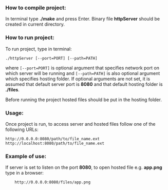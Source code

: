 ### How to compile project:  

In terminal type **./make** and press Enter. 
Binary file **httpServer** should be created in current directory.

### How to run project:

To run project, type in terminal: 

    ./httpServer [--port=PORT] [--path=PATH]

where `[--port=PORT]` is optional argument that specifies network port on which server will be running and `[--path=PATH]` is also optional argument which specifies hosting folder.  If optional arguments are not set, it is assumed that default server port is **8080** and that default hosting folder is **./files**.   

Before running the project hosted files should be put in the hosting folder.

### Usage:

Once project is run, to access server and hosted files follow one of the following URLs:

	http://0.0.0.0:8080/path/to/file_name.ext
	http://localhost:8080/path/to/file_name.ext

### Example of use:
If server is set to listen on the port **8080**, to open hosted file e.g. **app.png** type in a browser:

        http://0.0.0.0:8080/files/app.png
